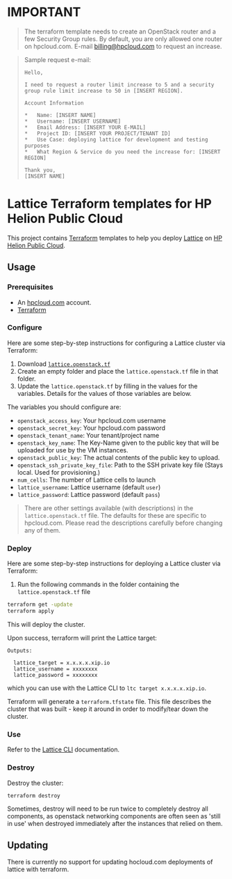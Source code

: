 # IMPORTANT

> The terraform template needs to create an OpenStack router and a few Security Group rules.
> By default, you are only allowed one router on hpcloud.com.
> E-mail billing@hpcloud.com to request an increase.

> Sample request e-mail:
> ```
> Hello,
> 
> I need to request a router limit increase to 5 and a security group rule limit increase to 50 in [INSERT REGION].
> 
> Account Information
> 
> *   Name: [INSERT NAME]
> *   Username: [INSERT USERNAME]
> *   Email Address: [INSERT YOUR E-MAIL]	
> *   Project ID: [INSERT YOUR PROJECT/TENANT ID]
> *   Use Case: deploying lattice for development and testing purposes
> *   What Region & Service do you need the increase for: [INSERT REGION]
> 
> Thank you,
> [INSERT NAME]
> ```

  
# Lattice Terraform templates for HP Helion Public Cloud

This project contains [Terraform](https://www.terraform.io/) templates to help you deploy
[Lattice](https://github.com/cloudfoundry-incubator/lattice) on
[HP Helion Public Cloud](http://www.hpcloud.com/). 

## Usage

### Prerequisites

* An [hpcloud.com](http://www.hpcloud.com/) account.
* [Terraform](https://www.terraform.io/downloads.html)

### Configure

Here are some step-by-step instructions for configuring a Lattice cluster via Terraform:

1. Download [`lattice.openstack.tf`](https://github.com/hpcloud/lattice/raw/hpcloudV3/terraform/hpcloud/example/lattice.openstack.tf)
2. Create an empty folder and place the `lattice.openstack.tf` file in that folder.
3. Update the `lattice.openstack.tf` by filling in the values for the variables.  Details for the values of those variables are below.

The variables you should configure are:

* `openstack_access_key`: Your hpcloud.com username
* `openstack_secret_key`: Your hpcloud.com password
* `openstack_tenant_name`: Your tenant/project name
* `openstack_key_name`: The Key-Name given to the public key that will be uploaded for use by the VM instances.
* `openstack_public_key`: The actual contents of the public key to upload.
* `openstack_ssh_private_key_file`: Path to the SSH private key file (Stays local. Used for provisioning.)
* `num_cells`: The number of Lattice cells to launch
* `lattice_username`: Lattice username (default `user`)
* `lattice_password`: Lattice password (default `pass`)

> There are other settings available (with descriptions) in the `lattice.openstack.tf` file.
> The defaults for these are specific to hpcloud.com. Please read the descriptions carefully before changing any of them.

### Deploy

Here are some step-by-step instructions for deploying a Lattice cluster via Terraform:

1. Run the following commands in the folder containing the `lattice.openstack.tf` file

  ```bash
  terraform get -update
  terraform apply
  ```

  This will deploy the cluster.

Upon success, terraform will print the Lattice target:

```
Outputs:

  lattice_target = x.x.x.x.xip.io
  lattice_username = xxxxxxxx
  lattice_password = xxxxxxxx
```

which you can use with the Lattice CLI to `ltc target x.x.x.x.xip.io`.

Terraform will generate a `terraform.tfstate` file.  This file describes the cluster that was built - keep it around in order to modify/tear down the cluster.

### Use

Refer to the [Lattice CLI](../../ltc) documentation.

### Destroy

Destroy the cluster:

```
terraform destroy
```

Sometimes, destroy will need to be run twice to completely destroy all components, as openstack networking components are often seen as 'still in use' when destroyed immediately after the instances that relied on them.


## Updating

There is currently no support for updating hocloud.com deployments of lattice with terraform. 

